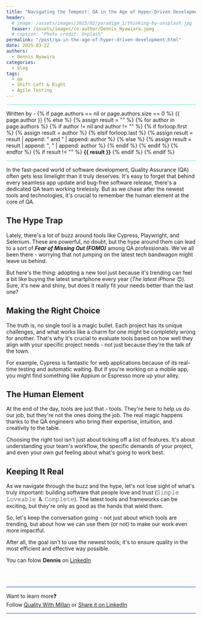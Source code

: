 ```yaml
---
title: "Navigating the Tempest: QA in the Age of Hyper-Driven Development"
header:
  # image: /assets/images/2023/02/paradigm_1/thinking-by-unsplash.jpg
  teaser: /assets/images/co-author/Dennis_Nyawiara.jpeg
  # caption: "Photo credit: Unplash"
permalink: "/post/qa-in-the-age-of-hyper-driven-development.html"
date: 2025-03-22
authors: 
  - Dennis Nyawira
categories:
  - blog
tags:
  - qa
  - Shift Left & Right
  - Agile Testing
---
```



<hr style="border: none; height:2px; background-color: #A9F1E4; position: relative;">

<p>
 Written by -
{% if page.authors == nil or page.authors.size == 0 %}
   {{ page.author }}
{% else %}
    {% assign result = "" %}
    {% for author in page.authors %}
        {% if author != nil and author != "" %}
            {% if forloop.first %}
                {% assign result = author %}
            {% elsif forloop.last %}
                {% assign result = result | append: " and " | append: author %}
            {% else %}
                {% assign result = result | append: ", " | append: author %}
            {% endif %}
        {% endif %}
    {% endfor %}
    {% if result != "" %}
        <strong>{{ result }}</strong>
    {% endif %}
{% endif %}
</p>

<hr style="border: none; height:2px; background-color: #A9F1E4; position: relative;">

In the fast-paced world of software development, Quality Assurance (QA) often gets less limelight than it truly deserves. It's easy to forget that behind every seamless app update and bug-free software release, there's a dedicated QA team working tirelessly. But as we chase after the newest tools and technologies, it's crucial to remember the human element at the core of QA.

## The Hype Trap

Lately, there's a lot of buzz around tools like Cypress, Playwright, and Selenium. These are powerful, no doubt, but the hype around them can lead to a sort of **_Fear of Missing Out (FOMO)_** among QA professionals. We've all been there - worrying that not jumping on the latest tech bandwagon might leave us behind.


But here's the thing: adopting a new tool just because it's trending can feel a bit like buying the latest smartphone every year (_The latest iPhone_ 😊). Sure, it's new and shiny, but does it really fit your needs better than the last one?


## Making the Right Choice

The truth is, no single tool is a magic bullet. Each project has its unique challenges, and what works like a charm for one might be completely wrong for another. That's why it's crucial to evaluate tools based on how well they align with your specific project needs - not just because they're the talk of the town.

For example, Cypress is fantastic for web applications because of its real-time testing and automatic waiting. But if you're working on a mobile app, you might find something like Appium or Espresso more up your alley.


## The Human Element

At the end of the day, tools are just that - tools. They're here to help us do our job, but they're not the ones doing the job. The real magic happens thanks to the QA engineers who bring their expertise, intuition, and creativity to the table.

Choosing the right tool isn't just about ticking off a list of features. It's about understanding your team's workflow, the specific demands of your project, and even your own gut feeling about what's going to work best.


## Keeping It Real


As we navigate through the buzz and the hype, let's not lose sight of what's truly important: building software that people love and trust (𝚂𝚒𝚖𝚙𝚕𝚎 𝙻𝚘𝚟𝚎𝚊𝚋𝚕𝚎 & 𝙲𝚘𝚖𝚙𝚕𝚎𝚝𝚎). The latest tools and frameworks can be exciting, but they're only as good as the hands that wield them.

So, let's keep the conversation going - not just about which tools are trending, but about how we can use them (or not) to make our work even more impactful. 

After all, the goal isn't to use the newest tools; it's to ensure quality in the most efficient and effective way possible.


You can folow **Dennis** on [LinkedIn](https://www.linkedin.com/in/gituto)


<br>
<br>

<hr style="border: none; height:1px; background-color: #0F4CCC; position: relative;">

Want to learn more❓
<br> 
Follow [Quality With Millan](https://www.linkedin.com/company/quality-with-millan) or <a href="https://www.linkedin.com/shareArticle?url=https://qualitywithmillan.github.io{{ page.url }}&title=I+came+through+this+awesome+blogs+on+%0A%23QualityWithMillan" title="I came through this awesome blogs on #QualityWithMillan" target="_blank">Share it on LinkedIn</a>

<hr style="border: none; height:1px; background-color: #0F4CCC; position: relative;">

